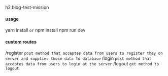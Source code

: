 h2 blog-test-mission

#### usage

  yarn install `or` npm install
  npm run dev
  
#### custom routes

  /register `post method that acceptes data from users to register they on server and supplies those data to database` 
  /login  `post method that acceptes data from users to login at the server` 
  /logout  `get method to logout`


  
